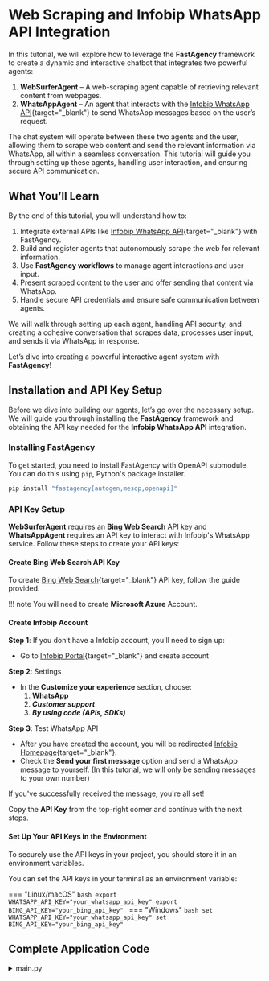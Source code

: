 # Web Scraping and Infobip WhatsApp API Integration

In this tutorial, we will explore how to leverage the **FastAgency** framework to create a dynamic and interactive chatbot that integrates two powerful agents:

1. **WebSurferAgent** – A web-scraping agent capable of retrieving relevant content from webpages.
2. **WhatsAppAgent** – An agent that interacts with the [Infobip WhatsApp API](https://www.infobip.com/docs/api/channels/whatsapp){target="_blank"} to send WhatsApp messages based on the user’s request.

The chat system will operate between these two agents and the user, allowing them to scrape web content and send the relevant information via WhatsApp, all within a seamless conversation. This tutorial will guide you through setting up these agents, handling user interaction, and ensuring secure API communication.

## What You’ll Learn

By the end of this tutorial, you will understand how to:

1. Integrate external APIs like [Infobip WhatsApp API](https://www.infobip.com/docs/api/channels/whatsapp){target="_blank"} with FastAgency.
2. Build and register agents that autonomously scrape the web for relevant information.
3. Use **FastAgency workflows** to manage agent interactions and user input.
4. Present scraped content to the user and offer sending that content via WhatsApp.
5. Handle secure API credentials and ensure safe communication between agents.

We will walk through setting up each agent, handling API security, and creating a cohesive conversation that scrapes data, processes user input, and sends it via WhatsApp in response.

Let’s dive into creating a powerful interactive agent system with **FastAgency**!


## Installation and API Key Setup

Before we dive into building our agents, let’s go over the necessary setup. We will guide you through installing the **FastAgency** framework and obtaining the API key needed for the **Infobip WhatsApp API** integration.

### Installing FastAgency

To get started, you need to install FastAgency with OpenAPI submodule. You can do this using `pip`, Python's package installer.

```bash
pip install "fastagency[autogen,mesop,openapi]"
```

### API Key Setup
**WebSurferAgent** requires an **Bing Web Search** API key and **WhatsAppAgent** requires an API key to interact with Infobip's WhatsApp service. Follow these steps to create your API keys:

#### Create Bing Web Search API Key
To create [Bing Web Search](https://www.microsoft.com/en-us/bing/apis/pricing){target="_blank"} API key, follow the guide provided.

!!! note
    You will need to create **Microsoft Azure** Account.

#### Create Infobip Account
**Step 1**: If you don’t have a Infobip account, you’ll need to sign up:

- Go to [Infobip Portal](https://www.infobip.com/signup){target="_blank"} and create account

**Step 2**: Settings

- In the **Customize your experience** section, choose:
    1. **WhatsApp**
    2. ***Customer support***
    3. ***By using code (APIs, SDKs)***

**Step 3**: Test WhatsApp API

- After you have created the account, you will be redirected [Infobip Homepage](https://portal.infobip.com/homepage){target="_blank"}.
- Check the **Send your first message** option and send a WhatsApp message to yourself. (In this tutorial, we will only be sending messages to your own number)

If you've successfully received the message, you're all set!

Copy the **API Key** from the top-right corner and continue with the next steps.

#### Set Up Your API Keys in the Environment

To securely use the API keys in your project, you should store it in an environment variables.

You can set the API keys in your terminal as an environment variable:

=== "Linux/macOS"
    ```bash
    export WHATSAPP_API_KEY="your_whatsapp_api_key"
    export BING_API_KEY="your_bing_api_key"
    ```
=== "Windows"
    ```bash
    set WHATSAPP_API_KEY="your_whatsapp_api_key"
    set BING_API_KEY="your_bing_api_key"
    ```

## Complete Application Code

<details>
<summary>main.py</summary>
```python
{! docs_src/tutorial/whatsapp/main.py !}
```
</details>
